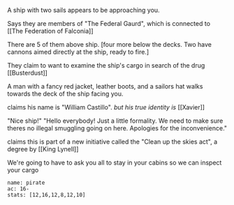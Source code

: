 A ship with two sails appears to be approaching you.

Says they are members of "The Federal Gaurd", which is connected to [[The Federation of Falconia]]

There are 5 of them above ship.
[four more below the decks. Two have cannons aimed directly at the ship, ready to fire.]

They claim to want to examine the ship's cargo in search of the drug [[Busterdust]]

A man with a fancy red jacket, leather boots, and a sailors hat walks towards the deck of the ship facing you.

claims his name is "William Castillo". 
*but his true identity is* [[Xavier]]

"Nice ship!"
"Hello everybody! Just a little formality. We need to make sure theres no illegal smuggling going on here. Apologies for the inconvenience."

claims this is part of a new initiative called the "Clean up the skies act", a degree by [[King Lynell]]

We're going to have to ask you all to stay in your cabins so we can inspect your cargo


```statblock
name: pirate
ac: 16-
stats: [12,16,12,8,12,10]
```

